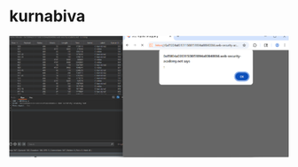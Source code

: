 # kurnabiva
![](https://github.com/nu11secur1ty/PortSwigger-Web-Security-Academy/blob/main/Intruder/0.CL-request-smuggling-3POST-Intruder/kurnabiva/Screenshot%202025-08-19%20091059.png)
